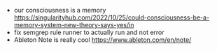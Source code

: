 - our consciousness is a memory https://singularityhub.com/2022/10/25/could-consciousness-be-a-memory-system-new-theory-says-yes/in
- fix semgrep rule runner to actually run and not error
- Ableton Note is really cool https://www.ableton.com/en/note/